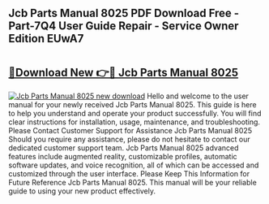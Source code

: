 ## Jcb Parts Manual 8025 PDF Download Free - Part-7Q4 User Guide Repair - Service Owner Edition EUwA7

# <h2><a href="http://bc90842.oget.top/?id=Jcb+Parts+Manual+8025">🔗Download New 👉🔴 Jcb Parts Manual 8025</a></h2>

[![Jcb Parts Manual 8025 new download](https://i.imgur.com/5g1atiW.png)](http://bc90842.oget.top/?id=Jcb+Parts+Manual+8025)
Hello and welcome to the user manual for your newly received Jcb Parts Manual 8025. This guide is here to help you understand and operate your product successfully. You will find clear instructions for installation, usage, maintenance, and troubleshooting. Please Contact Customer Support for Assistance Jcb Parts Manual 8025 Should you require any assistance, please do not hesitate to contact our dedicated customer support team. Jcb Parts Manual 8025 advanced features include augmented reality, customizable profiles, automatic software updates, and voice recognition, all of which can be accessed and customized through the user interface. Please Keep This Information for Future Reference Jcb Parts Manual 8025. This manual will be your reliable guide to using your new product effectively.
